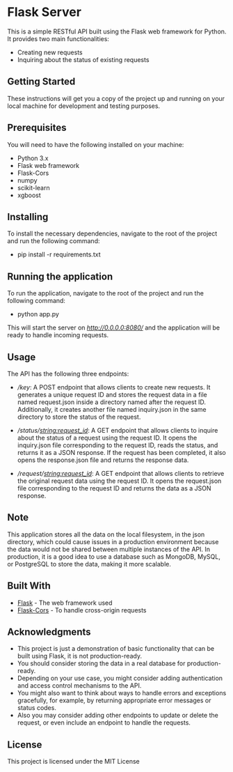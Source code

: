 # Flask Server

This is a simple RESTful API built using the Flask web framework for Python. It provides two main functionalities:

* Creating new requests
* Inquiring about the status of existing requests

## Getting Started

These instructions will get you a copy of the project up and running on your local machine for development and testing purposes.

## Prerequisites

You will need to have the following installed on your machine:

* Python 3.x
* Flask web framework
* Flask-Cors
* numpy
* scikit-learn
* xgboost

## Installing

To install the necessary dependencies, navigate to the root of the project and run the following command:

* pip install -r requirements.txt

## Running the application

To run the application, navigate to the root of the project and run the following command:

* python app.py

This will start the server on *http://0.0.0.0:8080/* and the application will be ready to handle incoming requests.

## Usage

The API has the following three endpoints:

* */key*: A POST endpoint that allows clients to create new requests. It generates a unique request ID and stores the request data in a file named request.json inside a directory named after the request ID. Additionally, it creates another file named inquiry.json in the same directory to store the status of the request.

* */status/<string:request_id>*: A GET endpoint that allows clients to inquire about the status of a request using the request ID. It opens the inquiry.json file corresponding to the request ID, reads the status, and returns it as a JSON response. If the request has been completed, it also opens the response.json file and returns the response data.

* */request/<string:request_id>*: A GET endpoint that allows clients to retrieve the original request data using the request ID. It opens the request.json file corresponding to the request ID and returns the data as a JSON response.

## Note
This application stores all the data on the local filesystem, in the json directory, which could cause issues in a production environment because the data would not be shared between multiple instances of the API. In production, it is a good idea to use a database such as MongoDB, MySQL, or PostgreSQL to store the data, making it more scalable.

## Built With

* [Flask](https://flask.palletsprojects.com/en/2.1.x/) - The web framework used
* [Flask-Cors](https://flask-cors.readthedocs.io/en/latest/) - To handle cross-origin requests

## Acknowledgments

* This project is just a demonstration of basic functionality that can be built using Flask, it is not production-ready.
* You should consider storing the data in a real database for production-ready.
* Depending on your use case, you might consider adding authentication and access control mechanisms to the API.
* You might also want to think about ways to handle errors and exceptions gracefully, for example, by returning appropriate error messages or status codes.
* Also you may consider adding other endpoints to update or delete the request, or even include an endpoint to handle the requests.

## License

This project is licensed under the MIT License
